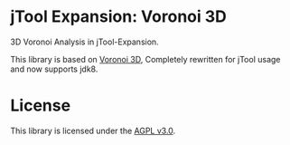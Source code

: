 # jTool Expansion: Voronoi 3D

3D Voronoi Analysis in jTool-Expansion.

This library is based on [Voronoi 3D](https://github.com/Hellblazer/Voronoi-3D),
Completely rewritten for jTool usage and now supports jdk8.


# License
This library is licensed under the [AGPL v3.0](LICENSE).

